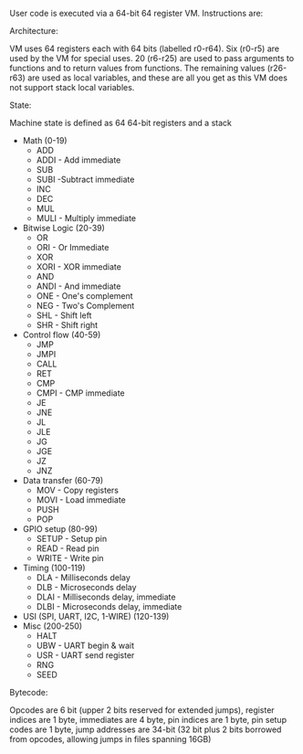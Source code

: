 User code is executed via a 64-bit 64 register VM. Instructions are:

Architecture:

VM uses 64 registers each with 64 bits (labelled r0-r64). Six (r0-r5) are used by the VM for special uses. 20 (r6-r25) are used to pass arguments to functions and to return values from functions. The remaining values (r26-r63) are used as local variables, and these are all you get as this VM does not support stack local variables. 

State:

Machine state is defined as 64 64-bit registers and a stack

- Math (0-19)
	- ADD
	- ADDI - Add immediate
	- SUB 
	- SUBI -Subtract immediate
	- INC
	- DEC
	- MUL
	- MULI - Multiply immediate
- Bitwise Logic (20-39)
	- OR 
	- ORI - Or Immediate
	- XOR
	- XORI - XOR immediate
	- AND
	- ANDI - And immediate
	- ONE - One's complement
	- NEG - Two's Complement
	- SHL - Shift left
	- SHR - Shift right
- Control flow (40-59)
	- JMP
	- JMPI
	- CALL
	- RET
	- CMP
	- CMPI - CMP immediate
	- JE
	- JNE
	- JL
	- JLE
	- JG
	- JGE
	- JZ
	- JNZ
- Data transfer (60-79)
	- MOV - Copy registers
	- MOVI - Load immediate
	- PUSH
	- POP
- GPIO setup (80-99)
	- SETUP - Setup pin 
	- READ - Read pin
	- WRITE - Write pin
- Timing (100-119)
	- DLA - Milliseconds delay
	- DLB - Microseconds delay
	- DLAI - Milliseconds delay, immediate
	- DLBI - Microseconds delay, immediate
- USI (SPI, UART, I2C, 1-WIRE) (120-139)
- Misc (200-250)
	- HALT
	- UBW - UART begin & wait
	- USR - UART send register
	- RNG
	- SEED

Bytecode:

Opcodes are 6 bit (upper 2 bits reserved for extended jumps), register indices are 1 byte, immediates are 4 byte, pin indices are 1 byte, pin setup codes are 1 byte, jump addresses are 34-bit (32 bit plus 2 bits borrowed from opcodes, allowing jumps in files spanning 16GB)